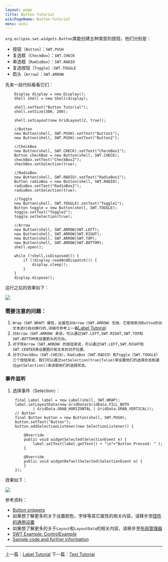 ```yaml
---
layout: page
title: Button Tutorial
wikiPageName: Button-Tutorial
menu: wiki
---
```


`org.eclipse.swt.widgets.Button`类能创建五种类型的按钮，他们分别是：
  * 按钮（`Button`）：`SWT.PUSH`
  * 复选框（`CheckBox`）：`SWT.CHECK`
  * 单选框（`RadioBox`）：`SWT.RADIO`
  * 复选按钮（`Toggle`）:`SWT.TOGGLE`
  * 箭头（`Arrow`）：`SWT.ARROW`

先来一段代码看看它们：

        Display display = new Display();
		Shell shell = new Shell(display);

		shell.setText("Button Tutorial");
		shell.setSize(300, 200);

		shell.setLayout(new GridLayout(2, true));
		
		//Button
		new Button(shell, SWT.PUSH).setText("Button1");
		new Button(shell, SWT.PUSH).setText("Button2");
		
		//CheckBox
		new Button(shell, SWT.CHECK).setText("CheckBox1");
		Button checkBox = new Button(shell, SWT.CHECK);
		checkBox.setText("CheckBox2");
		checkBox.setSelection(true);
		
		//RadioBox
		new Button(shell, SWT.RADIO).setText("RadioBox1");
		Button radioBox = new Button(shell, SWT.RADIO);
		radioBox.setText("RadioBox2");
		radioBox.setSelection(true);
		
		//Toggle
		new Button(shell, SWT.TOGGLE).setText("Toggle1");
		Button toggle = new Button(shell, SWT.TOGGLE);
		toggle.setText("Toggle2");
		toggle.setSelection(true);
		
		//Arrow
		new Button(shell, SWT.ARROW|SWT.LEFT);
		new Button(shell, SWT.ARROW|SWT.RIGHT);
		new Button(shell, SWT.ARROW|SWT.TOP);
		new Button(shell, SWT.ARROW|SWT.BOTTOM);
		shell.open();

		while (!shell.isDisposed()) {
			if (!display.readAndDispatch()) {
				display.sleep();
			}
		}
		display.dispose();
		
运行之后的效果如下：

![]({{site.baseurl}}/wiki/images/image_swt_button1.png)

### 需要注意的问题：

1. `Wrap（SWT.WRAP）属性，此属性对Arrow（SWT.ARROW）无效。它是用来对Button的长文本进行自动换行的,详细可参考上一篇`[Label Tutorial]({{site.baseurl}}/wiki/Label-Tutorial.html)
2. `对Arrow（SWT.ARROW）来说，可以通过SWT.LEFT,SWT.RIGHT,SWT.TOP和SWT.BOTTOM来设置箭头的方向。`
3. `对于除Arrow（SWT.ARROW）的按钮来说，可以通过SWT.LEFT,SWT.RIGHT和SWT.CENTER来设置图片和文本的对齐位置。`
4. `对于CheckBox（SWT.CHECK），RadioBox（SWT.RADIO）和Toggle（SWT.TOOGLE）三个按钮来说，我们可以通过setSelection(true|false)来设置他们的选择状态和通过getSelection()来读取他们的选择状态。`

### 事件监听

1. 选择事件（Selection）：

        final Label label = new Label(shell, SWT.WRAP);
		label.setLayoutData(new GridData(GridData.FILL_BOTH
				| GridData.GRAB_HORIZONTAL | GridData.GRAB_VERTICAL));
		// Button
		final Button button = new Button(shell, SWT.PUSH);
		button.setText("Button");
		button.addSelectionListener(new SelectionListener() {

			@Override
			public void widgetSelected(SelectionEvent e) {
				label.setText(label.getText() + "\n"+"Button Pressed: " );
			}

			@Override
			public void widgetDefaultSelected(SelectionEvent e) {
			}
		});
		
效果如下：

![]({{site.baseurl}}/wiki/images/image_swt_button2.png)

参考资料：
  * [Button snippets](http://www.eclipse.org/swt/snippets/#button)
  * 如果想了解更多的关于设置颜色，字体等其它属性的相关内容，请移步至[控件的通用设置]({{site.baseurl}}/wiki/Common-Properties-Tutorial.html)
  * 如果想了解更多的关于`Layout`和`LayoutData`的相关内容，请移步至[布局管理器]({{site.baseurl}}/wiki/Layouts-Tutorial.html)
  * [SWT Example: ControlExample](http://www.eclipse.org/swt/examples.php)
  * [Sample code and further information](http://www.eclipse.org/swt/)

***

上一篇：[Label Tutorial]({{site.baseurl}}/wiki/Label-Tutorial.html)
下一篇：[Text Tutorial]({{site.baseurl}}/wiki/Text-Tutorial.html)
   
